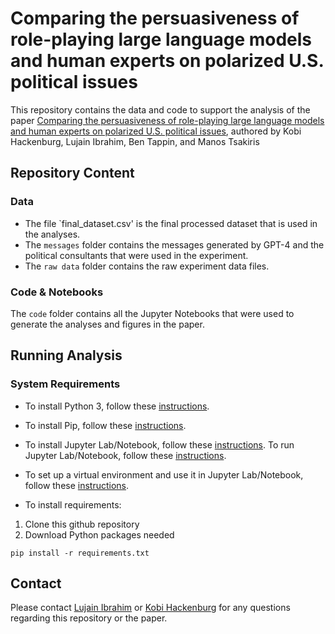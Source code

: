 # Comparing the persuasiveness of role-playing large language models and human experts on polarized U.S. political issues
This repository contains the data and code to support the analysis of the paper [Comparing the persuasiveness of role-playing large language models and human experts on polarized U.S. political issues](url), authored by Kobi Hackenburg, Lujain Ibrahim, Ben Tappin, and Manos Tsakiris

## Repository Content
### Data
* The file `final_dataset.csv' is the final processed dataset that is used in the analyses.
* The `messages` folder contains the messages generated by GPT-4 and the political consultants that were used in the experiment.
* The `raw data` folder contains the raw experiment data files.

### Code & Notebooks
The `code` folder contains all the Jupyter Notebooks that were used to generate the analyses and figures in the paper.

## Running Analysis
### System Requirements

* To install Python 3, follow these [instructions](https://realpython.com/installing-python/). 
* To install Pip, follow these [instructions](https://pip.pypa.io/en/stable/installing/).
* To install Jupyter Lab/Notebook, follow these [instructions](https://jupyterlab.readthedocs.io/en/stable/getting_started/installation.html). To run Jupyter Lab/Notebook, follow these [instructions](https://jupyter.readthedocs.io/en/latest/running.html). 
* To set up a virtual environment and use it in Jupyter Lab/Notebook, follow these [instructions](https://janakiev.com/blog/jupyter-virtual-envs/).

* To install requirements:

1. Clone this github repository 
2. Download Python packages needed
```
pip install -r requirements.txt
```
### 

## Contact
Please contact [Lujain Ibrahim](mailto:lujain.ibrahim@oii.ox.ac.uk) or [Kobi Hackenburg](mailto:kobi.hackenburg@oii.ox.ac.uk) for any questions regarding this repository or the paper. 

